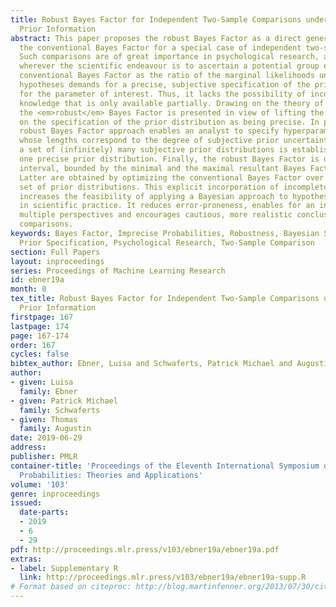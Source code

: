 ```yaml
---
title: Robust Bayes Factor for Independent Two-Sample Comparisons under Imprecise
  Prior Information
abstract: This paper proposes the robust Bayes Factor as a direct generalization of
  the conventional Bayes Factor for a special case of independent two-sample comparisons.
  Such comparisons are of great importance in psychological research, and more generally
  wherever the scientific endeavour is to ascertain a potential group effect. The
  conventional Bayes Factor as the ratio of the marginal likelihoods under two considered
  hypotheses demands for a precise, subjective specification of the prior distribution
  for the parameter of interest. Thus, it lacks the possibility of incorporating prior
  knowledge that is only available partially. Drawing on the theory of Imprecise Probabilities,
  the <em>robust</em> Bayes Factor is presented in view of lifting the restrictions
  on the specification of the prior distribution as being precise. In practice, the
  robust Bayes Factor approach enables an analyst to specify hyperparameter <em>intervals</em>,
  whose lengths correspond to the degree of subjective prior uncertainty. Based thereon,
  a set of (infinitely) many subjective prior distributions is established to substitute
  one precise prior distribution. Finally, the robust Bayes Factor is defined as an
  interval, bounded by the minimal and the maximal resultant Bayes Factor values.
  Latter are obtained by optimizing the conventional Bayes Factor over the predefined
  set of prior distributions. This explicit incorporation of incomplete prior knowledge
  increases the feasibility of applying a Bayesian approach to hypothesis comparisons
  in scientific practice. It reduces error-proneness, enables for an inclusion of
  multiple perspectives and encourages cautious, more realistic conclusions in hypothesis
  comparisons.
keywords: Bayes Factor, Imprecise Probabilities, Robustness, Bayesian Statistics,
  Prior Specification, Psychological Research, Two-Sample Comparison
section: Full Papers
layout: inproceedings
series: Proceedings of Machine Learning Research
id: ebner19a
month: 0
tex_title: Robust Bayes Factor for Independent Two-Sample Comparisons under Imprecise
  Prior Information
firstpage: 167
lastpage: 174
page: 167-174
order: 167
cycles: false
bibtex_author: Ebner, Luisa and Schwaferts, Patrick Michael and Augustin, Thomas
author:
- given: Luisa
  family: Ebner
- given: Patrick Michael
  family: Schwaferts
- given: Thomas
  family: Augustin
date: 2019-06-29
address: 
publisher: PMLR
container-title: 'Proceedings of the Eleventh International Symposium on Imprecise
  Probabilities: Theories and Applications'
volume: '103'
genre: inproceedings
issued:
  date-parts:
  - 2019
  - 6
  - 29
pdf: http://proceedings.mlr.press/v103/ebner19a/ebner19a.pdf
extras:
- label: Supplementary R
  link: http://proceedings.mlr.press/v103/ebner19a/ebner19a-supp.R
# Format based on citeproc: http://blog.martinfenner.org/2013/07/30/citeproc-yaml-for-bibliographies/
---
```

